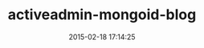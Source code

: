 ---
layout: post
title:  "activeadmin-mongoid-blog"
repo:   "alexkravets/activeadmin-mongoid-blog"
date:   2015-02-18 17:14:25
gemurl: https://github.com/alexkravets/activeadmin-mongoid-blog
---